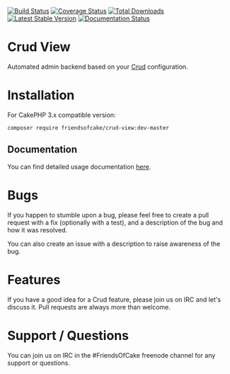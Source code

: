 [![Build Status](https://img.shields.io/travis/FriendsOfCake/crud-view/master.svg?style=flat-square)](https://travis-ci.org/FriendsOfCake/crud-view)
[![Coverage Status](https://img.shields.io/coveralls/FriendsOfCake/crud-view.svg?style=flat-square)](https://coveralls.io/r/FriendsOfCake/crud-view?branch=master)
[![Total Downloads](https://img.shields.io/packagist/dt/FriendsOfCake/crud-view.svg?style=flat-square)](https://packagist.org/packages/FriendsOfCake/crud-view)
[![Latest Stable Version](https://img.shields.io/packagist/v/FriendsOfCake/crud-view.svg?style=flat-square)](https://packagist.org/packages/FriendsOfCake/crud-view)
[![Documentation Status](https://readthedocs.org/projects/crud-view/badge/?version=latest&style=flat-square)](https://readthedocs.org/projects/crud-view/?badge=latest)

# Crud View

Automated admin backend based on your [Crud](https://github.com/friendsofcake/crud) configuration.

# Installation

For CakePHP 3.x compatible version:

```shell
composer require friendsofcake/crud-view:dev-master
```

## Documentation

You can find detailed usage documentation [here](http://crud-view.readthedocs.org/en/latest/).

# Bugs

If you happen to stumble upon a bug, please feel free to create a pull request with a fix
(optionally with a test), and a description of the bug and how it was resolved.

You can also create an issue with a description to raise awareness of the bug.

# Features

If you have a good idea for a Crud feature, please join us on IRC and let's discuss it. Pull
requests are always more than welcome.

# Support / Questions

You can join us on IRC in the #FriendsOfCake freenode channel for any support or questions.

